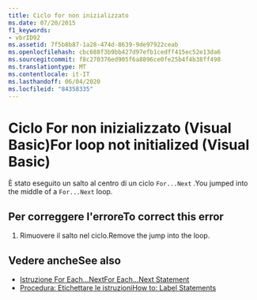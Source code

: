 ```yaml
---
title: Ciclo for non inizializzato
ms.date: 07/20/2015
f1_keywords:
- vbrID92
ms.assetid: 7f5b8b87-1a28-474d-8639-9de97922ceab
ms.openlocfilehash: cbc688f3b9bb427d97efb1cedff415ec52e13da6
ms.sourcegitcommit: f8c270376ed905f6a8896ce0fe25b4f4b38ff498
ms.translationtype: MT
ms.contentlocale: it-IT
ms.lasthandoff: 06/04/2020
ms.locfileid: "84358335"
---
```

# <a name="for-loop-not-initialized-visual-basic"></a><span data-ttu-id="98d84-102">Ciclo For non inizializzato (Visual Basic)</span><span class="sxs-lookup"><span data-stu-id="98d84-102">For loop not initialized (Visual Basic)</span></span>
<span data-ttu-id="98d84-103">È stato eseguito un salto al centro di un ciclo `For...Next` .</span><span class="sxs-lookup"><span data-stu-id="98d84-103">You jumped into the middle of a `For...Next` loop.</span></span>  
  
## <a name="to-correct-this-error"></a><span data-ttu-id="98d84-104">Per correggere l'errore</span><span class="sxs-lookup"><span data-stu-id="98d84-104">To correct this error</span></span>  
  
1. <span data-ttu-id="98d84-105">Rimuovere il salto nel ciclo.</span><span class="sxs-lookup"><span data-stu-id="98d84-105">Remove the jump into the loop.</span></span>  
  
## <a name="see-also"></a><span data-ttu-id="98d84-106">Vedere anche</span><span class="sxs-lookup"><span data-stu-id="98d84-106">See also</span></span>

- [<span data-ttu-id="98d84-107">Istruzione For Each...Next</span><span class="sxs-lookup"><span data-stu-id="98d84-107">For Each...Next Statement</span></span>](../language-reference/statements/for-each-next-statement.md)
- [<span data-ttu-id="98d84-108">Procedura: Etichettare le istruzioni</span><span class="sxs-lookup"><span data-stu-id="98d84-108">How to: Label Statements</span></span>](../programming-guide/program-structure/how-to-label-statements.md)
